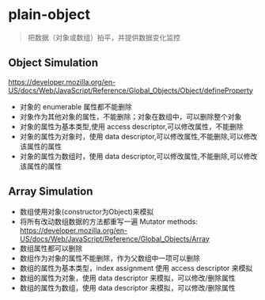 # plain-object
> 把数据（对象或数组）拍平，并提供数据变化监控


## Object Simulation
  https://developer.mozilla.org/en-US/docs/Web/JavaScript/Reference/Global_Objects/Object/defineProperty
* 对象的 enumerable 属性都不能删除
* 对象作为其他对象的属性，不能删除；对象在数组中，可以删除整个对象
* 对象的属性为基本类型,使用 access descriptor,可以修改属性，不能删除
* 对象的属性为对象时，使用 data descriptor,可以修改属性,不能删除,可以修改该属性的属性
* 对象的属性为数组时，使用 data descriptor,可以修改属性,不能删除,可以修改该属性的属性

## Array Simulation
* 数组使用对象(constructor为Object)来模拟
* 将所有改动数组数据的方法都重写一遍
  Mutator methods: https://developer.mozilla.org/en-US/docs/Web/JavaScript/Reference/Global_Objects/Array
* 数组属性都可以删除
* 数组作为对象的属性不能删除，作为父数组中一项可以删除
* 数组的属性为基本类型，index assignment 使用 access descriptor 来模拟
* 数组的属性为对象，使用 data descriptor 来模拟，可以修改/删除属性
* 数组的属性为数组，使用 data descriptor 来模拟，可以修改/删除属性